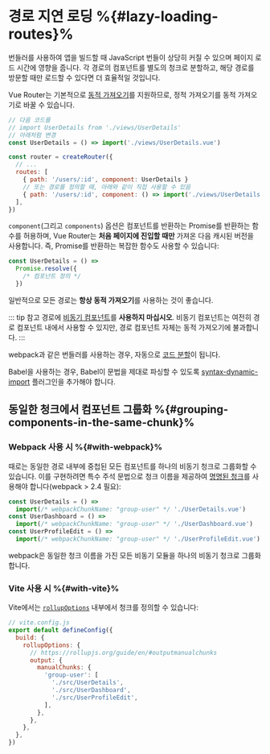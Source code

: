 # 경로 지연 로딩 %{#lazy-loading-routes}%

<VueSchoolLink
href="https://vueschool.io/lessons/lazy-loading-routes-vue-cli-only"
title="Learn about lazy loading routes"
/>

번들러를 사용하여 앱을 빌드할 때 JavaScript 번들이 상당히 커질 수 있으며 페이지 로드 시간에 영향을 줍니다. 각 경로의 컴포넌트를 별도의 청크로 분할하고, 해당 경로를 방문할 때만 로드할 수 있다면 더 효율적일 것입니다.

Vue Router는 기본적으로 [동적 가져오기](https://developer.mozilla.org/en-US/docs/Web/JavaScript/Reference/Operators/import)를 지원하므로, 정적 가져오기를 동적 가져오기로 바꿀 수 있습니다.

```js
// 다음 코드를
// import UserDetails from './views/UserDetails'
// 아래처럼 변경
const UserDetails = () => import('./views/UserDetails.vue')

const router = createRouter({
  // ...
  routes: [
    { path: '/users/:id', component: UserDetails }
    // 또는 경로를 정의할 때, 아래와 같이 직접 사용할 수 있음 
    { path: '/users/:id', component: () => import('./views/UserDetails.vue') },
  ],
})
```

`component`(그리고 `components`) 옵션은 컴포넌트를 반환하는 Promise를 반환하는 함수를 허용하며, Vue Router는 **처음 페이지에 진입할 때만** 가져온 다음 캐시된 버전을 사용합니다. 즉, Promise를 반환하는 복잡한 함수도 사용할 수 있습니다:

```js
const UserDetails = () =>
  Promise.resolve({
    /* 컴포넌트 정의 */
  })
```

일반적으로 모든 경로는 **항상 동적 가져오기**를 사용하는 것이 좋습니다.

::: tip 참고
경로에 [비동기 컴포넌트](https://vuejs.kr/guide/components/async.html)를 **사용하지 마십시오**. 비동기 컴포넌트는 여전히 경로 컴포넌트 내에서 사용할 수 있지만, 경로 컴포넌트 자체는 동적 가져오기에 불과합니다.
:::

webpack과 같은 번들러를 사용하는 경우, 자동으로 [코드 분할](https://webpack.js.org/guides/code-splitting/)이 됩니다.

Babel을 사용하는 경우, Babel이 문법을 제대로 파싱할 수 있도록 [syntax-dynamic-import](https://babeljs.io/docs/plugins/syntax-dynamic-import/) 플러그인을 추가해야 합니다.

## 동일한 청크에서 컴포넌트 그룹화 %{#grouping-components-in-the-same-chunk}%

### Webpack 사용 시 %{#with-webpack}%

때로는 동일한 경로 내부에 중첩된 모든 컴포넌트를 하나의 비동기 청크로 그룹화할 수 있습니다. 이를 구현하려면 특수 주석 문법으로 청크 이름을 제공하여 [명명된 청크](https://webpack.js.org/guides/code-splitting/#dynamic-imports)를 사용해야 합니다(webpack > 2.4 필요):

```js
const UserDetails = () =>
  import(/* webpackChunkName: "group-user" */ './UserDetails.vue')
const UserDashboard = () =>
  import(/* webpackChunkName: "group-user" */ './UserDashboard.vue')
const UserProfileEdit = () =>
  import(/* webpackChunkName: "group-user" */ './UserProfileEdit.vue')
```

webpack은 동일한 청크 이름을 가진 모든 비동기 모듈을 하나의 비동기 청크로 그룹화합니다.

### Vite 사용 시 %{#with-vite}%

Vite에서는 [`rollupOptions`](https://vitejs.dev/config/#build-rollupoptions) 내부에서 청크를 정의할 수 있습니다:

```js
// vite.config.js
export default defineConfig({
  build: {
    rollupOptions: {
      // https://rollupjs.org/guide/en/#outputmanualchunks
      output: {
        manualChunks: {
          'group-user': [
            './src/UserDetails',
            './src/UserDashboard',
            './src/UserProfileEdit',
          ],
        },
      },
    },
  },
})
```
